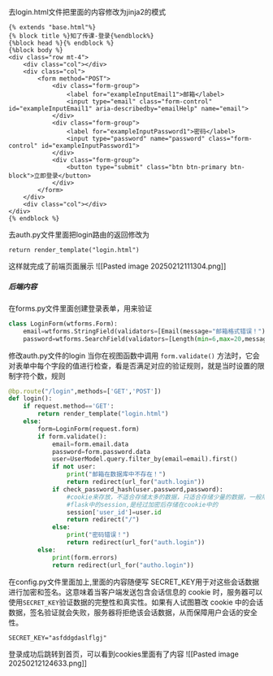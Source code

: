 去login.html文件把里面的内容修改为jinja2的模式
```
{% extends "base.html"%}
{% block title %}知了传课-登录{%endblock%}
{%block head %}{% endblock %}
{%block body %}
<div class="row mt-4">
    <div class="col"></div>
    <div class="col">
        <form method="POST">
            <div class="form-group">
                <label for="exampleInputEmail1">邮箱</label>
                <input type="email" class="form-control" id="exampleInputEmail1" aria-describedby="emailHelp" name="email">
            </div>
            <div class="form-group">
                <label for="exampleInputPassword1">密码</label>
                <input type="password" name="password" class="form-control" id="exampleInputPassword1">
            </div>
            <div class="form-group">
                <button type="submit" class="btn btn-primary btn-block">立即登录</button>
            </div>
        </form>
    </div>
    <div class="col"></div>
</div>
{% endblock %}
```

去auth.py文件里面把login路由的返回修改为
```
return render_template("login.html")
```
这样就完成了前端页面展示
![[Pasted image 20250212111304.png]]

##### 后端内容
在forms.py文件里面创建登录表单，用来验证
```python
class LoginForm(wtforms.Form):
    email=wtforms.StringField(validators=[Email(message="邮箱格式错误！")])
    password=wtforms.SearchField(validators=[Length(min=6,max=20,message="密码格式错误")])
```

修改auth.py文件的login
当你在视图函数中调用 `form.validate()` 方法时，它会对表单中每个字段的值进行检查，看是否满足对应的验证规则，就是当时设置的限制字符个数，规则
```python
@bp.route("/login",methods=['GET','POST'])
def login():
    if request.method=='GET':
        return render_template("login.html")
    else:
        form=LoginForm(request.form)
        if form.validate():
            email=form.email.data
            password=form.password.data
            user=UserModel.query.filter_by(email=email).first()
            if not user:
                print("邮箱在数据库中不存在！")
                return redirect(url_for("auth.login"))
            if check_password_hash(user.password,password):
                #cookie来存放，不适合存储太多的数据，只适合存储少量的数据，一般用来存放登录授权的东西
                #flask中的session,是经过加密后存储在cookie中的
                session['user_id']=user.id
                return redirect("/")
            else:
                print("密码错误！")
                return redirect(url_for("auth.login"))
        else:
            print(form.errors)
            return redirect(url_for("autho.login"))
```

在config.py文件里面加上,里面的内容随便写
SECRET_KEY用于对这些会话数据进行加密和签名。这意味着当客户端发送包含会话信息的 cookie 时，服务器可以使用`SECRET_KEY`验证数据的完整性和真实性。如果有人试图篡改 cookie 中的会话数据，签名验证就会失败，服务器将拒绝该会话数据，从而保障用户会话的安全性。
```
SECRET_KEY="asfddgdaslflgj"
```
登录成功后跳转到首页，可以看到cookies里面有了内容
![[Pasted image 20250212124633.png]]